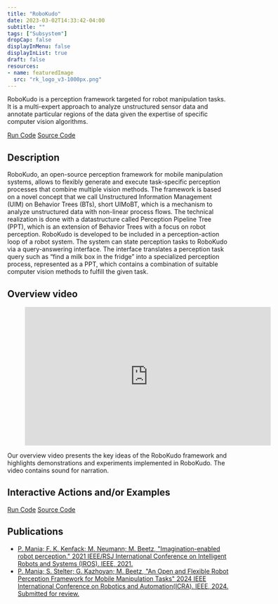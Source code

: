 ```yaml
---
title: "RoboKudo"
date: 2023-03-02T14:33:42-04:00
subtitle: ""
tags: ["Subsystem"]
dropCap: false
displayInMenu: false
displayInList: true
draft: false
resources:
- name: featuredImage
  src: "rk_logo_v3-1000px.png"
---
```


RoboKudo is a perception framework targeted for robot manipulation tasks. It is a multi-expert approach to analyze unstructured sensor data and annotate particular regions of the data given the expertise of specific computer vision algorithms.

<div class="hidde-after-preview">
<a class="btn btn-primary" target="_blank" href="https://binder.intel4coro.de/v2/git/https%3A%2F%2Fgitlab.informatik.uni-bremen.de%2Fyanxiang%2Frobokudo.git/binderhub">Run Code</a>
<a class="btn btn-success" target="_blank" href="https://gitlab.informatik.uni-bremen.de/robokudo/robokudo">Source Code</a>
</div>

<!--more-->

Description
---
RoboKudo, an open-source perception framework for mobile manipulation systems, allows to flexibly generate and execute task-specific perception processes that combine multiple vision methods. The framework is based on a novel concept that we call Unstructured Information Management (UIM) on Behavior Trees (BTs), short UIMoBT, which is a mechanism to analyze unstructured data with non-linear process flows. The technical realization is done with a datastructure called Perception Pipeline Tree (PPT), which is an extension of Behavior Trees with a focus on robot perception.
RoboKudo is developed to be included in a perception-action loop of a robot system. The system can state perception tasks to RoboKudo via a query-answering interface. The interface translates a perception task query such as “find a milk box in the fridge” into a specialized perception process, represented as a PPT, which contains a combination of suitable computer vision methods to fulfill the given task.

Overview video
---

<figure class="video_container">
  <iframe width="560" height="315" src="https://www.youtube-nocookie.com/embed/8jvDl-P2ba0?si=AGOn8iCWjDShdMeJ" title="YouTube video player" frameborder="0" allow="accelerometer; autoplay; clipboard-write; encrypted-media; gyroscope; picture-in-picture; web-share" allowfullscreen="true"></iframe>
</figure>

Our overview video presents the key ideas of the RoboKudo framework and highlights demonstrations and experiments implemented in RoboKudo. The video contains sound for narration.

Interactive Actions and/or Examples
---

<div>
<a class="btn btn-primary" target="_blank" href="https://binder.intel4coro.de/v2/git/https%3A%2F%2Fgitlab.informatik.uni-bremen.de%2Fyanxiang%2Frobokudo.git/binderhub">Run Code</a>
<a class="btn btn-success" target="_blank" href="https://gitlab.informatik.uni-bremen.de/robokudo/robokudo">Source Code</a>
</div>

Publications
---

- [P. Mania; F. K. Kenfack; M. Neumann; M. Beetz, "Imagination-enabled robot perception." 2021 IEEE/RSJ International Conference on Intelligent Robots and Systems (IROS). IEEE, 2021.](https://ieeexplore.ieee.org/abstract/document/9636359)
- [P. Mania; S. Stelter; G. Kazhoyan; M. Beetz, "An Open and Flexible Robot Perception Framework for Mobile Manipulation Tasks" 2024 IEEE International Conference on Robotics and Automation(ICRA). IEEE, 2024. Submitted for review.](https://robokudo.ai.uni-bremen.de/)

